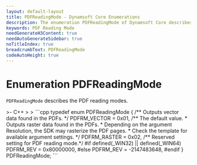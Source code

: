 ```yaml
---
layout: default-layout
title: PDFReadingMode - Dynamsoft Core Enumerations
description: The enumeration PDFReadingMode of Dynamsoft Core describes all available PDF reading modes.
keywords: PDF Reading Mode
needGenerateH3Content: true
needAutoGenerateSidebar: true
noTitleIndex: true
breadcrumbText: PDFReadingMode
codeAutoHeight: true
---
```


# Enumeration PDFReadingMode

`PDFReadingMode` describes the PDF reading modes.

<div class="sample-code-prefix template2"></div>
   >- C++
   >
>
```cpp
typedef enum PDFReadingMode
{
   /** Outputs vector data found in the PDFs. */
   PDFRM_VECTOR = 0x01,
   /** The default value.
    * Outputs raster data found in the PDFs.
    * Depending on the argument Resolution, the SDK may rasterize the PDF pages.
    * Check the template for available argument settings. */
   PDFRM_RASTER = 0x02,
   /** Reserved setting for PDF reading mode.*/
#if defined(_WIN32) || defined(_WIN64)
   PDFRM_REV = 0x80000000,
#else
   PDFRM_REV = -2147483648,
#endif
} PDFReadingMode;
```